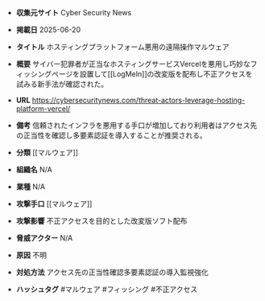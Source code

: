 - **収集元サイト**
Cyber Security News

- **掲載日**
2025-06-20

- **タイトル**
ホスティングプラットフォーム悪用の遠隔操作マルウェア

- **概要**
サイバー犯罪者が正当なホスティングサービスVercelを悪用し巧妙なフィッシングページを設置して[[LogMeIn]]の改変版を配布し不正アクセスを試みる新手法が確認された。

- **URL**
https://cybersecuritynews.com/threat-actors-leverage-hosting-platform-vercel/

- **備考**
信頼されたインフラを悪用する手口が増加しており利用者はアクセス先の正当性を確認し多要素認証を導入することが推奨される。

- **分類**
[[マルウェア]]

- **組織名**
N/A

- **業種**
N/A

- **攻撃手口**
[[マルウェア]]

- **攻撃影響**
不正アクセスを目的とした改変版ソフト配布

- **脅威アクター**
N/A

- **原因**
不明

- **対処方法**
アクセス先の正当性確認多要素認証の導入監視強化

- **ハッシュタグ**
#マルウェア #フィッシング #不正アクセス

